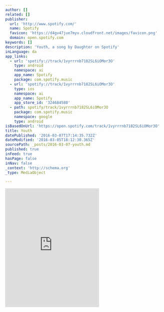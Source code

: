 ```yaml
---
author: []
related: []
publisher:
  url: 'http://www.spotify.com/'
  name: Spotify
  favicon: 'https://d4gv47jue7myv.cloudfront.net/images/favicon.png'
  domain: open.spotify.com
keywords: []
description: 'Youth, a song by Daughter on Spotify'
inLanguage: da
app_links:
  - url: 'spotify://track/1vyrrrnb7182SL6iOMor3O'
    type: android
    namespace: ai
    app_name: Spotify
    package: com.spotify.music
  - url: 'spotify://track/1vyrrrnb7182SL6iOMor3O'
    type: ios
    namespace: ai
    app_name: Spotify
    app_store_id: '324684580'
  - path: spotify/track/1vyrrrnb7182SL6iOMor3O
    package: com.spotify.music
    namespace: google
    type: android
isBasedOnUrl: 'https://open.spotify.com/track/1vyrrrnb7182SL6iOMor3O'
title: Youth
datePublished: '2016-03-07T17:14:35.732Z'
dateModified: '2016-03-05T18:12:30.365Z'
sourcePath: _posts/2016-03-07-youth.md
published: true
inFeed: true
hasPage: false
inNav: false
_context: 'http://schema.org'
_type: MediaObject

---
```

<iframe src="https://cdn.embedly.com/widgets/media.html?src=https%3A%2F%2Fembed.spotify.com%2F%3Furi%3Dspotify%3Atrack%3A1vyrrrnb7182SL6iOMor3O&amp;url=https%3A%2F%2Fopen.spotify.com%2Ftrack%2F1vyrrrnb7182SL6iOMor3O&amp;image=http%3A%2F%2Fo.scdn.co%2Fimage%2Faab857cf430e3057c17fe5aae849c5e212cac02c&amp;key=b7d04c9b404c499eba89ee7072e1c4f7&amp;type=text%2Fhtml&amp;schema=spotify" width="300" height="380" scrolling="no" frameborder="0" allowfullscreen="allowfullscreen" style=""></iframe>
